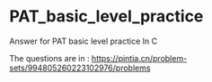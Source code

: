 # PAT_basic_level_practice
Answer for PAT basic level practice
In C

The questions are in : https://pintia.cn/problem-sets/994805260223102976/problems
